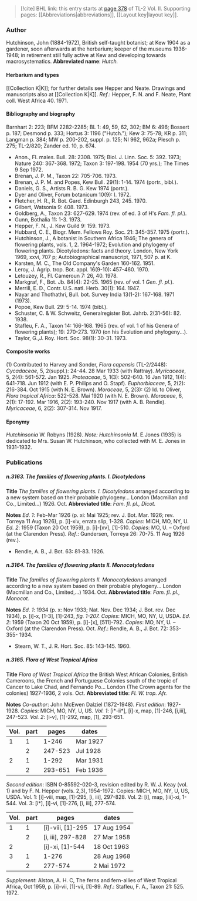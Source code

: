> [!cite] BHL link: this entry starts at [page 378](https://www.biodiversitylibrary.org/page/33068620) of TL-2 Vol. II.
> Supporting pages: [[Abbreviations|abbreviations]], [[Layout key|layout key]].

### Author

Hutchinson, John (1884-1972), British self-taught botanist; at Kew 1904 as a gardener, soon afterwards at the herbarium; keeper of the museums 1936-1948; in retirement still fully active at Kew and developing towards macrosystematics. 
**Abbreviated name**: *Hutch.*

#### Herbarium and types

[[Collection K|K]]; for further details see Hepper and Neate. Drawings and manuscripts also at [[Collection K|K]].
*Ref*.: Hepper, F. N. and F. Neate, Plant coll. West Africa 40. 1971.

#### Bibliography and biography

Barnhart 2: 223; BFM 2282-2285; BL 1: 49, 59, 62, 302; BM 6: 496; Bossert p. 187; Desmond p. 333; Hortus 3: 1196 ("Hutch."); Kew 3: 75-78; KR p. 311; Langman p. 384; MW p. 200-202, suppl. p. 125; NI 962, 962a; Plesch p. 275; TL-2/820; Zander ed. 10, p. 674.
- Anon., Fl. males. Bull. 28: 2308. 1975; Biol. J. Linn. Soc. 5: 392. 1973; Nature 240: 367-368. 1972; Taxon 3: 197-198. 1954 (70 yrs.); The Times 9 Sep 1972.
- Brenan, J. P. M., Taxon 22: 705-706. 1973.
- Brenan, J. P. M. and Popes, Kew Bull. 29(1): 1-14. 1974 (portr., bibl.).
- Daniels, G. S., Artists R. B. G. Kew 1974 (portr.).
- Dyer and Oliver, Forum botanicum 10(9): I. 1972.
- Fletcher, H. R., R. Bot. Gard. Edinburgh 243, 245. 1970.
- Gilbert, Watsonia 9: 408. 1973.
- Goldberg, A., Taxon 23: 627-629. 1974 (rev. of ed. 3 of H's *Fam. fl. pl.*).
- Gunn, Bothalia 11: 1-3. 1973.
- Hepper, F. N., J. Kew Guild 9: 159. 1973.
- Hubbard, C. E., Biogr. Mem. Fellows Roy. Soc. 21: 345-357. 1975 (portr.).
- Hutchinson, J., A botanist in Southern Africa 1946; The genera of flowering plants, vols. 1, 2. 1964-1972; Evolution and phylogeny of flowering plants. Dicotyledons: facts and theory. London, New York 1969, xxvi, 707 p; Autobiographical manuscript, 1971, 507 p. at K.
- Karsten, M. C., The Old Company's Garden 160-162. 1951.
- Leroy, J. Agrip. trop. Bot. appl. 16(9-10): 457-460. 1970.
- Letouzey, R., Fl. Cameroun 7: 26, 40. 1978.
- Markgraf, F., Bot. Jb. 84(4): 22-25. 1965 (rev. of vol. 1 *Gen. fl. pl.*).
- Merrill, E. D., Contr. U.S. natl. Herb. 30(1): 164. 1947.
- Nayar and Thothathri, Bull. bot. Survey India 13(1-2): 167-168. 1971 (1973).
- Popoe, Kew Bull. 29: 5-14. 1974 (bibl.).
- Schuster, C. & W. Schweitz, Generalregister Bot. Jahrb. 2(31-56): 82. 1938.
- Stafleu, F. A., Taxon 14: 166-168. 1965 (rev. of vol. 1 of his Genera of flowering plants); 19: 270-273. 1970 (on his Evolution and phylogeny...).
- Taylor, G.,J. Roy. Hort. Soc. 98(1): 30-31. 1973.

#### Composite works

(1) Contributed to Harvey and Sonder, *Flora capensis* (TL-2/2448): *Cycadaceae*, 5, 2(suppl.): 24-44. 28 Mar 1933 (with Rattray).
*Myricaceae*, 5, 2(4): 561-572. Jan 1925.
*Proteaceae*, 5, 1(3): 502-640. 16 Jan 1912, 1(4): 641-718. Jun 1912 (with E. P. Philips and O. Stapf).
*Euphorbiaceae*, 5, 2(2): 216-384. Oct 1915 (with N. E. Brown).
*Moraceae*, 5, 2(3):
(2) Id. to Oliver, *Flora tropical Africa*: 522-528. Mai 1920 (with N. E. Brown). *Moraceae*, 6, 2(1): 17-192. Mar 1916, 2(2): 193-240. Nov 1917 (with A. B. Rendle). *Myricaceae*, 6, 2(2): 307-314. Nov 1917.

#### Eponymy

*Hutchinsonia* W. Robyns (1928). *Note: Hutchinsonia* M. E.Jones (1935) is dedicated to Mrs. Susan W. Hutchinson, who collected with M. E. Jones in 1931-1932.

### Publications

##### n.3163. The families of flowering plants. I. Dicotyledons

**Title**
*The families of flowering plants. I. Dicotyledons* arranged according to a new system based on their probable phylogeny... London (Macmillan and Co., Limited...) 1926. Oct.
**Abbreviated title**: *Fam. fl. pl., Dicot.*

**Notes**
*Ed. 1*: Feb-Mar 1926 (p. xi: Mai 1925; rev. J. Bot. Mar. 1926; rev. Torreya 11 Aug 1926), p. \[i\]-xiv, errata slip, 1-328. *Copies*: MICH, MO, NY, U.
*Ed. 2*: 1959 (Taxon 20 Oct 1959), p. \[i\]-\[xv\], \[1\]-510. *Copies*: MO, U. – Oxford (at the Clarendon Press).
*Ref*.: Gundersen, Torreya 26: 70-75. 11 Aug 1926 (rev.).
- Rendle, A. B., J. Bot. 63: 81-83. 1926.

##### n.3164. The families of flowering plants II. Monocotyledons

**Title**
*The families of flowering plants II. Monocotyledons* arranged according to a new system based on their probable phylogeny... London (Macmillan and Co., Limited,...) 1934. Oct.
**Abbreviated title**: *Fam. fl. pl., Monocot.*

**Notes**
*Ed. 1*: 1934 (p. x: Nov 1933; Nat. Nov. Dec 1934; J. Bot. rev. Dec 1934), p. \[i\]-x, \[1-3\], \[1\]-243, *fig. 1-207. Copies*: MICH, MO, NY, U, USDA.
*Ed. 2*: 1959 (Taxon 20 Oct 1959), p. \[i\]-\[x\], \[511\]-792. *Copies*: MO, NY, U. – Oxford (at the Clarendon Press). Oct.
*Ref*.: Rendle, A. B., J. Bot. 72: 353-355- 1934.
- Stearn, W. T., J. R. Hort. Soc. 85: 143-145. 1960.

##### n.3165. Flora of West Tropical Africa

**Title**
*Flora of West Tropical Africa* the British West African Colonies, British Cameroons, the French and Portuguese Colonies south of the tropic of Cancer to Lake Chad, and Fernando Po... London (The Crown agents for the colonies) 1927-1936, 2 vols. Oct.
**Abbreviated title**: *Fl. W. trop. Afr.*

**Notes**
*Co-author*: John McEwen Dalziel (1872-1948).
*First edition*: 1927-1928. *Copies*: MICH, MO, NY, U, US.
*Vol. 1*: \[i\*-ii\*\], \[i\]-x, map, \[1\]-246, \[i,iii\], 247-523.
*Vol. 2*: \[i-v\], \[1\]-292, map, \[1\], 293-651.

|Vol.	|part	|pages	|dates|
|---	|---	|---	|---	|
|1	|1	|1-246	|Mar 1927|
|	|2	|247-523	|Jul 1928|
|2	|1	|1-292	|Mar 1931|
|	|2	|293-651	|Feb 1936|

*Second edition*: ISBN 0-85592-020-3, revision edited by R. W. J. Keay (vol. 1) and by F. N. Hepper (vols. 2,3), 1954-1972. Copies: MICH, MO, NY, U, US, USDA.
Vol. 1: \[i\]-viii, map, \[1\]-295, \[i, iii\], 297-828.
Vol. 2: \[i\], map, \[iii\]-xi, 1-544.
Vol. 3: \[i\*\], \[i\]-vi, \[1\]-276, \[i, iii\], 277-574.

|Vol.	|part	|pages	|dates|
|---	|---	|---	|---	|
|1	|1	|\[i\]-viii, \[1\]-295	|17 Aug 1954|
|	|2	|\[i, iii\], 297-828	|27 Mar 1958|
|2	|	|\[i\]-xi, \[1\]-544	|18 Oct 1963|
|3	|1	|1-276	|28 Aug 1968|
|	|2	|277-574	|2 Mai 1972|

*Supplement*: Alston, A. H. C, The ferns and fern-allies of West Tropical Africa, Oct 1959, p. \[i\]-vii, \[1\]-vii, \[1\]-89.
*Ref*.: Stafleu, F. A., Taxon 21: 525. 1972.

